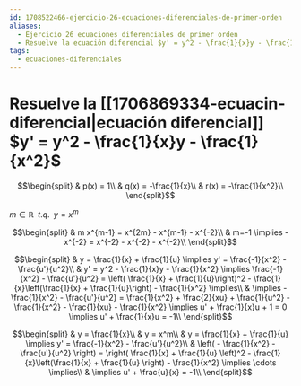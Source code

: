 ```yaml
---
id: 1708522466-ejercicio-26-ecuaciones-diferenciales-de-primer-orden
aliases:
  - Ejercicio 26 ecuaciones diferenciales de primer orden
  - Resuelve la ecuación diferencial $y' = y^2 - \frac{1}{x}y - \frac{1}{x^2}$
tags:
  - ecuaciones-diferenciales
---
```


# Resuelve la [[1706869334-ecuacin-diferencial|ecuación diferencial]] $y' = y^2 - \frac{1}{x}y - \frac{1}{x^2}$

$$\begin{split}
    & p(x) = 1\\
    & q(x) = -\frac{1}{x}\\
    & r(x) = -\frac{1}{x^2}\\
\end{split}$$

$m \in \mathbb{R}\;\;t.q.\;\;y=x^m$ 

$$\begin{split}
    & m x^{m-1} = x^{2m} - x^{m-1} - x^{-2}\\
    & m=-1 \implies -x^{-2} = x^{-2} - x^{-2} - x^{-2}\\
\end{split}$$

$$\begin{split}
    & y = \frac{1}{x} + \frac{1}{u} \implies y' = \frac{-1}{x^2} - \frac{u'}{u^2}\\
    & y' = y^2 - \frac{1}{x}y - \frac{1}{x^2} \implies \frac{-1}{x^2} - \frac{u'}{u^2} = \left( \frac{1}{x} + \frac{1}{u}\right)^2 - \frac{1}{x}\left(\frac{1}{x} + \frac{1}{u}\right) - \frac{1}{x^2} \implies\\
    & \implies -\frac{1}{x^2} - \frac{u'}{u^2} = \frac{1}{x^2} + \frac{2}{xu} + \frac{1}{u^2} - \frac{1}{x^2} - \frac{1}{xu} - \frac{1}{x^2} \implies u' + \frac{1}{x}u + 1 = 0 \implies u' + \frac{1}{x}u = -1\\
\end{split}$$

$$\begin{split}
    & y = \frac{1}{x}\\
    & y = x^m\\
    & y = \frac{1}{x} + \frac{1}{u} \implies y' = \frac{-1}{x^2} - \frac{u'}{u^2}\\
    & \left( - \frac{1}{x^2} - \frac{u'}{u^2} \right) = \right( \frac{1}{x} + \frac{1}{u} \left)^2 - \frac{1}{x}\left(\frac{1}{x} + \frac{1}{u} \right) - \frac{1}{x^2} \implies \cdots \implies\\
    & \implies u' + \frac{u}{x} = -1\\
\end{split}$$
